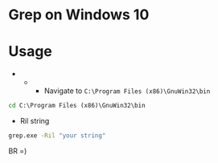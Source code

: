 # Grep on Windows 10
# Usage
- - - Navigate to `C:\Program Files (x86)\GnuWin32\bin`
```cmd
cd C:\Program Files (x86)\GnuWin32\bin
```
- Ril string
```cmd
grep.exe -Ril "your string"
```
BR =)

